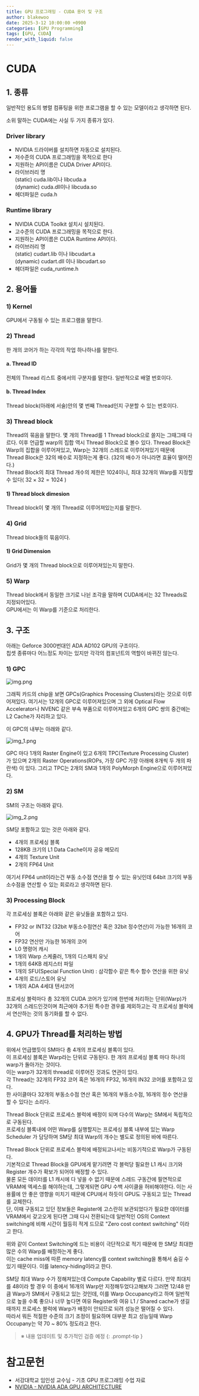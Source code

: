 ```yaml
---
title: GPU 프로그래밍 - CUDA 용어 및 구조
author: blakewoo
date: 2025-3-12 10:00:00 +0900
categories: [GPU Programming]
tags: [GPU, CUDA] 
render_with_liquid: false
---
```


# CUDA
## 1. 종류
일반적인 용도의 병렬 컴퓨팅을 위한 프로그램을 할 수 있는 모델이라고 생각하면 된다.

소위 말하는 CUDA에는 사실 두 가지 종류가 있다.
### Driver library
- NVIDIA 드라이버를 설치하면 자동으로 설치된다.
- 저수준의 CUDA 프로그래밍을 목적으로 한다
- 지원하는 API이름은 CUDA Driver API이다.
- 라이브러리 명    
  (static) cuda.lib이나 libcuda.a    
  (dynamic) cuda.dll이나 libcuda.so
- 헤더파일은 cuda.h  

### Runtime library
- NVIDIA CUDA Toolkit 설치시 설치된다.
- 고수준의 CUDA 프로그래밍을 목적으로 한다.
- 지원하는 API이름은 CUDA Runtime API이다.
- 라이브러리 명    
  (static) cudart.lib 이나 libcudart.a    
  (dynamic) cudart.dll 이나 libcudart.so
- 헤더파일은 cuda_runtime.h

## 2. 용어들
### 1) Kernel
GPU에서 구동될 수 있는 프로그램을 말한다.

### 2) Thread
한 개의 코어가 하는 각각의 작업 하나하나를 말한다.

#### a. Thread ID
전체의 Thread 리스트 중에서의 구분자를 말한다. 일반적으로 배열 번호이다.

#### b. Thread Index
Thread block(아래에 서술)안의 몇 번째 Thread인지 구분할 수 있는 번호이다.

### 3) Thread block
Thread의 묶음을 말한다. 몇 개의 Thread를 1 Thread block으로 쓸지는 그때그때 다르다.
이후 언급할 warp의 집합 역시 Thread Block으로 볼수 있다.
Thread Block은 Warp의 집합을 이루어져있고, Warp는 32개의 스레드로 이루어져있기 때문에
Thread Block은 32의 배수로 지정하는게 좋다. (32의 배수가 아니라면 효율이 떨어진다.)   
Thread Block의 최대 Thread 개수의 제한은 1024이니, 최대 32개의 Warp를 지정할 수 있다( $32 \times 32 = 1024$ )

#### 1) Thread block dimesion
Thread block이 몇 개의 Thread로 이루어져있는지를 말한다.

### 4) Grid
Thread block들의 묶음이다.

#### 1) Grid Dimension
Grid가 몇 개의 Thread block으로 이루어져있는지 말한다.

### 5) Warp
Thread block에서 동일한 크기로 나뉜 조각을 말하며 CUDA에서는 32 Threads로 지정되어있다.   
GPU에서는 이 Warp를 기준으로 처리한다.

## 3. 구조
아래는 Geforce 3000번대인 ADA AD102 GPU의 구조이다.   
칩셋 종류마다 어느정도 차이는 있지만 각각의 컴포넌트의 역할이 바뀌진 않는다.

### 1) GPC

![img.png](/assets/blog/gpu/basic_structure/img.png)

그래픽 카드의 chip을 보면 GPCs(Graphics Processing Clusters)라는 것으로 이루어져있다.
여기서는 12개의 GPC로 이루어져있으며 그 외에 Optical Flow Accelerator나 NVENC 같은 부속 부품으로 이루어져있고
6개의 GPC 쌍의 중간에는 L2 Cache가 자리하고 있다.

이 GPC의 내부는 아래와 같다.

![img_1.png](/assets/blog/gpu/basic_structure/img_1.png)

GPC 마다 1개의 Raster Engine이 있고 6개의 TPC(Texture Processing Cluster)가 있으며
2개의 Raster Operations(ROPs, 가장 GPC 가장 아래에 8개씩 두 개의 파란색) 이 있다.
그리고 TPC는 2개의 SM과 1개의 PolyMorph Engine으로 이루어져있다.


### 2) SM
SM의 구조는 아래와 같다.   

![img_2.png](/assets/blog/gpu/basic_structure/img_2.png)

SM당 포함하고 있는 것은 아래와 같다.
- 4개의 프로세싱 블록
- 128KB 크기의 L1 Data Cache이자 공유 메모리
- 4개의 Texture Unit
- 2개의 FP64 Unit

여기서 FP64 unit이라는건 부동 소수점 연산을 할 수 있는 유닛인데
64bit 크기의 부동소수점을 연산할 수 있는 회로라고 생각하면 된다.

### 3) Processing Block

각 프로세싱 블록은 아래와 같은 유닛들을 포함하고 있다.   
- FP32 or INT32 (32bit 부동소수점연산 혹은 32bit 정수연산)이 가능한 16개의 코어
- FP32 연산만 가능한 16개의 코어
- L0 명령어 캐시
- 1개의 Warp 스케줄러, 1개의 디스패치 유닛
- 1개의 64KB 레지스터 파일
- 1개의 SFU(Special Function Unit) : 삼각함수 같은 특수 함수 연산을 위한 유닛
- 4개의 로드/스토어 유닛
- 1개의 ADA 4세대 텐서코어

프로세싱 블럭마다 총 32개의 CUDA 코어가 있기에 한번에 처리하는 단위(Warp)가 32개의 스레드인것이며
최근에야 추가된 특수한 경우를 제외하고는 각 프로세싱 블럭에서 연산하는 것의 동기화를 할 수 없다.

## 4. GPU가 Thread를 처리하는 방법
위에서 언급했듯이 SM마다 총 4개의 프로세싱 블록이 있다.   
이 프로세싱 블록은 Warp라는 단위로 구동된다. 한 개의 프로세싱 블록 마다 하나의 warp가 돌아가는 것이다.   
이는 warp가 32개의 thread로 이루어진 것과도 연관이 있다.   
각 Thread는 32개의 FP32 코어 혹은 16개의 FP32, 16개의 IN32 코어를 포함하고 있다.   
한 사이클마다 32개의 부동소수점 연산 혹은 16개의 부동소수점, 16개의 정수 연산을 할 수 있다는 소리다.

Thread Block 단위로 프로세스 블럭에 배정이 되며 다수의 Warp는 SM에서 독립적으로 구동된다.   
프로세싱 블록내에 어떤 Warp를 실행할지는 프로세싱 블록 내부에 있는 Warp Scheduler 가 담당하며 SM당 최대 Warp의 개수는 별도로 정의된 바에 따른다.

Thread Block 단위로 프로세스 블럭에 배정되고나서는 비동기적으로 Warp가 구동된다.   
기본적으로 Thread Block을 GPU에게 맡기려면 각 블럭당 필요한 L1 캐시 크기와 Register 개수가 확보가 되어야 배정할 수 있다.   
물론 모든 데이터를 L1 캐시에 다 넣을 수 없기 때문에 스레드 구동간에 필연적으로 VRAM에 엑세스를 해야하는데, 그렇게되면
GPU 수백 사이클을 허비해야한다. 이는 사용률에 안 좋은 영향을 미치기 때문에 CPU에서 하듯이 GPU도 구동되고 있는 Thread를 교체한다.   
단, 이때 구동되고 있던 정보들은 Register에 고스란히 보관되었다가 필요한 데이터를 VRAM에서 갖고오게 된다면 그때 다시 전환되는데
일반적인 OS의 Context switching에 비해 시간이 월등히 적게 드므로 "Zero cost context switching" 이라고 한다.

위와 같이 Context Switching에 드는 비용이 극단적으로 적기 때문에 한 SM당 최대한 많은 수의 Warp를 배정하는게 좋다.   
이는 cache miss에 따른 memory latency를 context switching을 통해서 숨길 수 있기 때문이다. 이를 latency-hiding이라고 한다.

SM당 최대 Warp 수가 정해져있는데 Compute Capability 별로 다르다. 만약 최대치를 48이라 할 경우 이 중에서 16개의 Warp만 지정해두었다고해보자
그러면 12/48 만큼 Warp가 SM에서 구동되고 있는 것인데, 이를 Warp Occupancy라고 하며 일반적으로 높을 수록 좋으나 너무 높다면
여유 Register와 여유 L1 / Shared cache가 생길때까지 프로세스 블럭에 Warp가 배정이 안되므로 되려 성능은 떨어질 수 있다.    
따라서 뭐든 적절한 수준의 크기 조정이 필요하며 대부분 최고 성능일때 Warp Occupany는 약 70 ~ 80% 정도라고 한다.

> ※ 내용 업데이트 및 추가적인 검증 예정
{: .prompt-tip }

# 참고문헌
- 서강대학교 임인성 교수님 - 기초 GPU 프로그래밍 수업 자료
- [NVIDIA - NVIDIA ADA GPU ARCHITECTURE](https://images.nvidia.com/aem-dam/Solutions/geforce/ada/nvidia-ada-gpu-architecture.pdf)

